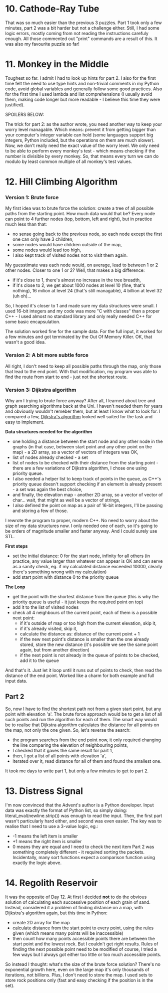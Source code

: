 # 10. Cathode-Ray Tube

That was so much easier than the previous 3 puzzles. Part 1 took only a few minutes, part 2 was a bit harder but not a challenge either. Still, I had
some logic errors, mostly coming from not reading the instructions carefuly enough. All those commented out "print" commands are a result of this.
It was also my favourite puzzle so far!

# 11. Monkey in the Middle

Toughest so far. I admit I had to look up hints for part 2. I also for the first time felt the need to use type hints and non-trivial comments in my Python
code, avoid global variables and generally follow some good practices. Also for the first time I used lambda and list comprehensions (I usually avoid them,
making code longer but more readable - I believe this time they were justified).

SPOILERS BELOW:

The trick for part 2: as the author wrote, you need another way to keep your worry level managable. Which means: prevent it from getting bigger than your
computer's integer variable can hold (some languages support big integers, Python included, but the operations on them are much slower). Now, we don't
really need the exact value of the worry level. We only need to be able to perform every monkey's test - which means checking if the number is divisible
by every monkey. So, that means every turn we can do modulo by least common multiple of all monkey's test values.

# 12. Hill Climbing Algorithm

### Version 1: Brute force

My first idea was to brute force the solution: create a tree of all possible paths from the starting point. How much data would that be?
Every node can point to 4 further nodes (top, bottom, left and right), but in practice much less than that:
- no sense going back to the previous node, so each node except the first one can only have 3 children,
- some nodes would have children outside of the map,
- some nodes would lead too high,
- I also kept track of visited nodes not to visit them again.

My guesstimate was each node would, on average, lead to between 1 or 2 other nodes. Closer to one 1 or 2? Well, that makes a big difference:
- if it's close to 1, there's almost no increase in the tree breadth,
- if it's close to 2, we get about 1000 nodes at level 10 (fine, that's nothing), 16 milion at level 24 (that's still managable), 4 billion at level 32 (uh oh)...

So, I hoped it's closer to 1 and made sure my data structures were small. I used 16-bit integers and my code was more "C with classes" than a proper C++ - I used almost no standard library and only really needed C++ for some basic encapsulation.

The solution worked fine for the sample data. For the full input, it worked for a few minutes and got terminated by the Out Of Memory Killer. OK, that wasn't a good idea.


### Version 2: A bit more subtle force

All right, I don't need to keep all possible paths through the map, only those that lead to the end point. With that modification, my program was able to find the route from start to end - just not the shortest route.


### Version 3: Dijkstra algorithm

Why am I trying to brute force anyway? After all, I learned about tree and graph searching algorithms back at the Uni. I haven't needed them for years and obviously wouldn't remeber them, but at least I know what to look for. I compared a few, [Dijkstra's algorithm](https://en.wikipedia.org/wiki/Dijkstra%27s_algorithm) looked well suited for the task and easy to implement.


**Data structures needed for the algorithm**

- one holding a distance between the start node and any other node in the graphs (in that case, between start point and any other point on the map) - a 2D array, so a vector of vectors of integers was OK,
- list of nodes already checked - a set 
- list of nodes to be checked with their distance from the starting point - there are a few variations of Dijkstra algorithm, I chose one using priority queue.
- I also needed a helper list to keep track of points in the queue, as C++'s priority queue doesn't support checking if an element is already present - a set was again the best choice,
- and finally, the elevation map - another 2D array, so a vector of vector of char... wait, that might as well be a vector of strings,
- I also defined the point on map as a pair of 16-bit integers, I'll be passing and storing a few of those.

I rewrote the program to proper, modern C++. No need to worry about the size of my data structures now. I only needed one of each, so it's going to be orders of magnitude smaller and faster anyway. And I could surely use STL.

**First steps**

- set the initial distance: 0 for the start node, infinity for all others (in practice, any value larger than whatever can appear is OK and can serve as a sanity check, eg. if my calculated distance exceeded 10000, clearly there's something wrong with my calculation)
- add start point with distance 0 to the priority queue

**The Loop**
- get the point with the shortest distance from the queue (this is why the priority queue is useful - it just keeps the required point on top)
- add it to the list of visited nodes
- check all 4 neighbours of the current point, each of them is a possible next point:
     * if it's outside of map or too high from the current elevation, skip it,
     * if it's already visited, skip it,
     * calculate the distance as: distance of the current point + 1
     * if the new next point's distance is smaller than the one already stored, store the new distance (it's possible we see the same point again, but from another direction)
     * if the next point is not already in the queue of points to be checked, add it to the queue

And that's it. Just let it loop until it runs out of points to check, then read the distance of the end point. Worked like a charm for both example and full input data.

## Part 2

So, now I have to find the shortest path not from a given start point, but any point with elevation 'a'. The brute force approach would be to get a list of all such points and run the algorithm for each of them. The smart way would be to realise that Dijkstra algorithm calculates the distance for all points on the map, not only the one given. So, let's reverse the search:
- the program searches from the end point now, it only required changing the line comparing the elevation of neighbouring points,
- I checked that it gaves the same result for part 1,
- then, I got a list of all points with elevation 'a',
- iterated over it, read distance for all of them and found the smallest one.

It took me days to write part 1, but only a few minutes to get to part 2.


# 13. Distress Signal

I'm now convinced that the Advent's author is a Python developer. Input data was exactly the format of Python list, so simply doing:
literal_eval(newline.strip()) was enough to read the input. Then, the first part wasn't particularly hard either, and second was even easier. The key was to realise that I need to use a 3-value logic, eg.:
* -1 means the left item is smaller
* +1 means the right item is smaller
* 0 means they are equal and I need to check the next item
Part 2 was something completely different - it required sorting the packets. Incidentally, many sort functions expect a comparison function using
exactly the logic above.

# 14. Regolith Reservoir

It was the opposite of Day 12. At first I decided **not** to do the obvious solution of calculating each successive position of each grain of sand. 
Instead, considered it a problem of finding distance on a map, with Dijkstra's algorithm again, but this time in Python:
- create 2D array for the map
- calculate distance from the start point to every point, using the rules given (which means many points will be inaccessible)
- then count how many points accessible points there are between the start point and the lowest rock.
But I couldn't get right results. Rules of finding the next possible point need to be modified of course, I tried a few ways but I always got
either too little or too much accessible points. 

So instead I thought: what's the size of the brute force solution? There's no exponential growth here, even on the large map 
it's only thousands of iterations, not billions. Plus, I don't need to store the map. I used sets to store rock positions only (fast and easy
checking if the position is in the set).